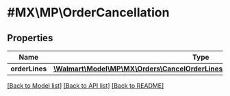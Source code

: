 # #MX\MP\OrderCancellation

## Properties

Name | Type | Description | Notes
------------ | ------------- | ------------- | -------------
**orderLines** | [**\Walmart\Model\MP\MX\Orders\CancelOrderLinesRequestOrderCancellationOrderLines**](CancelOrderLinesRequestOrderCancellationOrderLines.md) |  | [optional]


[[Back to Model list]](../) [[Back to API list]](../../Api/MX/MP) [[Back to README]](../../README.md)
